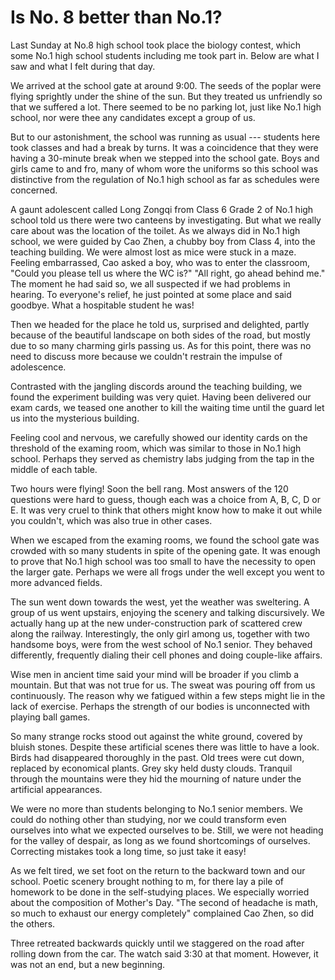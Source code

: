 # Is No. 8 better than No.1?

Last Sunday at No.8 high school took place the biology contest,
which some No.1 high school students including me took part in.
Below are what I saw and what I felt during that day.

We arrived at the school gate at around 9:00. The seeds of the poplar
were flying sprightly under the shine of the sun. But they treated us
unfriendly so that we suffered a lot. There seemed to be no parking lot,
just like No.1 high school, nor were thee any candidates except a group
of us.

But to our astonishment, the school was running as usual --- students here
took classes and had a break by turns. It was a coincidence that they were
having a 30-minute break when we stepped into the school gate.
Boys and girls came to and fro, many of whom wore the uniforms so this
school was distinctive from the regulation of No.1 high school as far
as schedules were concerned.

A gaunt adolescent called Long Zongqi from Class 6 Grade 2 of No.1 high
school told us there were two canteens by investigating. But what we
really care about was the location of the toilet. As we always did in
No.1 high school, we were guided by Cao Zhen, a chubby boy from
Class 4, into the teaching building. We were almost lost as
mice were stuck in a maze. Feeling embarrassed, Cao asked a boy,
who was to enter the classroom, "Could you please tell us where
the WC is?" "All right, go ahead behind me." The moment he
had said so, we all suspected if we had problems in hearing.
To everyone's relief, he just pointed at some place and said goodbye.
What a hospitable student he was!

Then we headed for the place he told us, surprised and delighted,
partly because of the beautiful landscape on both sides of the road,
but mostly due to so many charming girls passing us. As for this point,
there was no need to discuss more because we couldn't restrain the impulse of adolescence.

Contrasted with the jangling discords around the teaching building, we found
the experiment building was very quiet. Having been delivered our exam cards,
we teased one another to kill the waiting time until the guard let us
into the mysterious building.

Feeling cool and nervous, we carefully showed our identity cards on the
threshold of the examing room, which was similar to those in No.1 high
school. Perhaps they served as chemistry labs judging from the tap
in the middle of each table.

Two hours were flying! Soon the bell rang. Most answers of the 120 questions
were hard to guess, though each was a choice from A, B, C, D or E.
It was very cruel to think that others might know how to make it out while
you couldn't, which was also true in other cases.

When we escaped from the examing rooms, we found the school gate was crowded
with so many students in spite of the opening gate. It was enough to prove
that No.1 high school was too small to have the necessity to open the
larger gate. Perhaps we were all frogs under the well except you went to more
advanced fields.

The sun went down towards the west, yet the weather was sweltering. A group
of us went upstairs, enjoying the scenery and talking discursively. We
actually hang up at the new under-construction park of scattered crew along the railway. Interestingly, the only girl among us, together with two handsome boys,
were from the west school of No.1 senior. They behaved differently, frequently dialing their cell phones and doing couple-like affairs.

Wise men in ancient time said your mind will be broader if you climb a mountain.
But that was not true for us. The sweat was pouring off from us continuously.
The reason why we fatigued within a few steps might lie in the lack of exercise.
Perhaps the strength of our bodies is unconnected with playing ball games.

So many strange rocks stood out against the white ground, covered by bluish
stones. Despite these artificial scenes there was little to have a look.
Birds had disappeared thoroughly in the past. Old trees were cut down, replaced
by economical plants. Grey sky held dusty clouds. Tranquil through the mountains
were they hid the mourning of nature under the artificial appearances.

We were no more than students belonging to No.1 senior members. We could do
nothing other than studying, nor we could transform even ourselves into what
we expected ourselves to be. Still, we were not heading for the valley of
despair, as long as we found shortcomings of ourselves. Correcting mistakes
took a long time, so just take it easy!

As we felt tired, we set foot on the return to the backward town and our school.
Poetic scenery brought nothing to m, for there lay a pile of homework to be done in the self-studying places. We especially worried about the composition of
Mother's Day. "The second of headache is math, so much to exhaust our energy completely" complained Cao Zhen, so did the others.

Three retreated backwards quickly until we staggered on the road after rolling down from the car. The watch said 3:30 at that moment. However, it was not
an end, but a new beginning.
